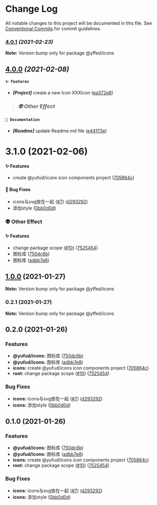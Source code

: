 # Change Log

All notable changes to this project will be documented in this file.
See [Conventional Commits](https://conventionalcommits.org) for commit guidelines.

### [4.0.1](https://github.com/Future-FE-Temp/yufu-design/compare/v4.0.0...v4.0.1) _(2021-02-23)_

**Note:** Version bump only for package @yffed/icons





## [4.0.0](https://github.com/Future-FE-Temp/yufu-design/compare/v3.1.2...v4.0.0) _(2021-02-08)_

#### `✨ Features`

* ***[Project]***  create a new Icon XXXIcon ([ea372e8](https://github.com/Future-FE-Temp/yufu-design/commit/ea372e8ed7450222b7d9899f719dd6253fd167f8))

> ### _👽 Other Effect_

#### `📖 Documentation`

* ***[Readme]***  update Readme.md file ([e44173e](https://github.com/Future-FE-Temp/yufu-design/commit/e44173e191ea62dfe0fc45ebf00cee55f14bd33d))



# 3.1.0 (2021-02-06)

#### ✨ Features

* create @yufud/icons icon components project ([705864c](https://github.com/Future-FE-Temp/yufu-design/commit/705864c4da48a9233dc21107ac374b35f9f4c46e))

#### 🐛 Bug Fixes

* icons与svg放在一起 ([#7](https://github.com/Future-FE-Temp/yufu-design/issues/7)) ([d293292](https://github.com/Future-FE-Temp/yufu-design/commit/d29329213f3f7d901bfde191e5fecc5d63ee18d7))
* 添加style ([0bb0d0d](https://github.com/Future-FE-Temp/yufu-design/commit/0bb0d0dd3b0860498e23c3132eaf0037c4073024))

### 👽 Other Effect

#### ✨ Features

* change package scope ([#10](https://github.com/Future-FE-Temp/yufu-design/issues/10)) ([7525454](https://github.com/Future-FE-Temp/yufu-design/commit/7525454ee1e45d5fbd558b6bd2e1af4f1afb8956))
* 图标库 ([750dc6b](https://github.com/Future-FE-Temp/yufu-design/commit/750dc6b7540ecdd35eacdadd89eae80a93671e68))
* 图标库 ([adbb7e8](https://github.com/Future-FE-Temp/yufu-design/commit/adbb7e84353203b0158eaf6ee2fd579850aa07a9))




## [1.0.0](https://github.com/Future-FE-Temp/yufu-design/compare/@yffed/icons@0.2.0...@yffed/icons@1.0.0) (2021-01-27)

**Note:** Version bump only for package @yffed/icons





### 0.2.1 (2021-01-27)

**Note:** Version bump only for package @yffed/icons





## 0.2.0 (2021-01-26)


### Features

* **@yufud/icons:** 图标库 ([750dc6b](https://github.com/Future-FE-Temp/yufu-design/commit/750dc6b7540ecdd35eacdadd89eae80a93671e68))
* **@yufud/icons:** 图标库 ([adbb7e8](https://github.com/Future-FE-Temp/yufu-design/commit/adbb7e84353203b0158eaf6ee2fd579850aa07a9))
* **icons:** create @yufud/icons icon components project ([705864c](https://github.com/Future-FE-Temp/yufu-design/commit/705864c4da48a9233dc21107ac374b35f9f4c46e))
* **root:** change package scope ([#10](https://github.com/Future-FE-Temp/yufu-design/issues/10)) ([7525454](https://github.com/Future-FE-Temp/yufu-design/commit/7525454ee1e45d5fbd558b6bd2e1af4f1afb8956))


### Bug Fixes

* **icons:** icons与svg放在一起 ([#7](https://github.com/Future-FE-Temp/yufu-design/issues/7)) ([d293292](https://github.com/Future-FE-Temp/yufu-design/commit/d29329213f3f7d901bfde191e5fecc5d63ee18d7))
* **icons:** 添加style ([0bb0d0d](https://github.com/Future-FE-Temp/yufu-design/commit/0bb0d0dd3b0860498e23c3132eaf0037c4073024))



## 0.1.0 (2021-01-26)


### Features

* **@yufud/icons:** 图标库 ([750dc6b](https://github.com/Future-FE-Temp/yufu-design/commit/750dc6b7540ecdd35eacdadd89eae80a93671e68))
* **@yufud/icons:** 图标库 ([adbb7e8](https://github.com/Future-FE-Temp/yufu-design/commit/adbb7e84353203b0158eaf6ee2fd579850aa07a9))
* **icons:** create @yufud/icons icon components project ([705864c](https://github.com/Future-FE-Temp/yufu-design/commit/705864c4da48a9233dc21107ac374b35f9f4c46e))
* **root:** change package scope ([#10](https://github.com/Future-FE-Temp/yufu-design/issues/10)) ([7525454](https://github.com/Future-FE-Temp/yufu-design/commit/7525454ee1e45d5fbd558b6bd2e1af4f1afb8956))


### Bug Fixes

* **icons:** icons与svg放在一起 ([#7](https://github.com/Future-FE-Temp/yufu-design/issues/7)) ([d293292](https://github.com/Future-FE-Temp/yufu-design/commit/d29329213f3f7d901bfde191e5fecc5d63ee18d7))
* **icons:** 添加style ([0bb0d0d](https://github.com/Future-FE-Temp/yufu-design/commit/0bb0d0dd3b0860498e23c3132eaf0037c4073024))
